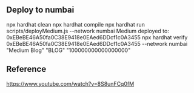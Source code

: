 
## Deploy to numbai
   npx hardhat clean
   npx hardhat compile
   npx hardhat run scripts/deployMedium.js --network numbai
    Medium deployed to: 0xEBeBE46A50fa0C38E9418e0EAed6DDcf1c0A3455
   npx hardhat verify 0xEBeBE46A50fa0C38E9418e0EAed6DDcf1c0A3455 --network numbai "Medium Blog" "BLOG" "100000000000000000"

## Reference
   https://www.youtube.com/watch?v=8S8unFCq0fM